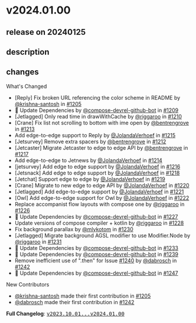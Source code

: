 # v2024.01.00

## release on 20240125

## description

## changes

What's Changed

* [Reply] Fix broken URL referencing the color scheme in README by <a class="user-mention notranslate" data-hovercard-type="user" data-hovercard-url="/users/krishna-santosh/hovercard" data-octo-click="hovercard-link-click" data-octo-dimensions="link_type:self" href="https://github.com/krishna-santosh">@krishna-santosh</a> in <a class="issue-link js-issue-link" data-error-text="Failed to load title" data-id="1961393353" data-permission-text="Title is private" data-url="https://github.com/android/compose-samples/issues/1205" data-hovercard-type="pull_request" data-hovercard-url="/android/compose-samples/pull/1205/hovercard" href="https://github.com/android/compose-samples/pull/1205">#1205</a>
* 🤖 Update Dependencies by <a class="user-mention notranslate" data-hovercard-type="user" data-hovercard-url="/users/compose-devrel-github-bot/hovercard" data-octo-click="hovercard-link-click" data-octo-dimensions="link_type:self" href="https://github.com/compose-devrel-github-bot">@compose-devrel-github-bot</a> in <a class="issue-link js-issue-link" data-error-text="Failed to load title" data-id="1990658564" data-permission-text="Title is private" data-url="https://github.com/android/compose-samples/issues/1209" data-hovercard-type="pull_request" data-hovercard-url="/android/compose-samples/pull/1209/hovercard" href="https://github.com/android/compose-samples/pull/1209">#1209</a>
* [Jetlagged] Only read time in drawWithCache by <a class="user-mention notranslate" data-hovercard-type="user" data-hovercard-url="/users/riggaroo/hovercard" data-octo-click="hovercard-link-click" data-octo-dimensions="link_type:self" href="https://github.com/riggaroo">@riggaroo</a> in <a class="issue-link js-issue-link" data-error-text="Failed to load title" data-id="1994776066" data-permission-text="Title is private" data-url="https://github.com/android/compose-samples/issues/1210" data-hovercard-type="pull_request" data-hovercard-url="/android/compose-samples/pull/1210/hovercard" href="https://github.com/android/compose-samples/pull/1210">#1210</a>
* [Crane] Fix list not scrolling to bottom with ime open by <a class="user-mention notranslate" data-hovercard-type="user" data-hovercard-url="/users/bentrengrove/hovercard" data-octo-click="hovercard-link-click" data-octo-dimensions="link_type:self" href="https://github.com/bentrengrove">@bentrengrove</a> in <a class="issue-link js-issue-link" data-error-text="Failed to load title" data-id="2001135880" data-permission-text="Title is private" data-url="https://github.com/android/compose-samples/issues/1213" data-hovercard-type="pull_request" data-hovercard-url="/android/compose-samples/pull/1213/hovercard" href="https://github.com/android/compose-samples/pull/1213">#1213</a>
* Add edge-to-edge support to Reply by <a class="user-mention notranslate" data-hovercard-type="user" data-hovercard-url="/users/JolandaVerhoef/hovercard" data-octo-click="hovercard-link-click" data-octo-dimensions="link_type:self" href="https://github.com/JolandaVerhoef">@JolandaVerhoef</a> in <a class="issue-link js-issue-link" data-error-text="Failed to load title" data-id="2002215132" data-permission-text="Title is private" data-url="https://github.com/android/compose-samples/issues/1215" data-hovercard-type="pull_request" data-hovercard-url="/android/compose-samples/pull/1215/hovercard" href="https://github.com/android/compose-samples/pull/1215">#1215</a>
* [Jetsurvey] Remove extra spacers by <a class="user-mention notranslate" data-hovercard-type="user" data-hovercard-url="/users/bentrengrove/hovercard" data-octo-click="hovercard-link-click" data-octo-dimensions="link_type:self" href="https://github.com/bentrengrove">@bentrengrove</a> in <a class="issue-link js-issue-link" data-error-text="Failed to load title" data-id="2001113453" data-permission-text="Title is private" data-url="https://github.com/android/compose-samples/issues/1212" data-hovercard-type="pull_request" data-hovercard-url="/android/compose-samples/pull/1212/hovercard" href="https://github.com/android/compose-samples/pull/1212">#1212</a>
* [Jetcaster] Migrate Jetcaster to edge to edge API by <a class="user-mention notranslate" data-hovercard-type="user" data-hovercard-url="/users/bentrengrove/hovercard" data-octo-click="hovercard-link-click" data-octo-dimensions="link_type:self" href="https://github.com/bentrengrove">@bentrengrove</a> in <a class="issue-link js-issue-link" data-error-text="Failed to load title" data-id="2003186468" data-permission-text="Title is private" data-url="https://github.com/android/compose-samples/issues/1217" data-hovercard-type="pull_request" data-hovercard-url="/android/compose-samples/pull/1217/hovercard" href="https://github.com/android/compose-samples/pull/1217">#1217</a>
* Add edge-to-edge to Jetnews by <a class="user-mention notranslate" data-hovercard-type="user" data-hovercard-url="/users/JolandaVerhoef/hovercard" data-octo-click="hovercard-link-click" data-octo-dimensions="link_type:self" href="https://github.com/JolandaVerhoef">@JolandaVerhoef</a> in <a class="issue-link js-issue-link" data-error-text="Failed to load title" data-id="2001869448" data-permission-text="Title is private" data-url="https://github.com/android/compose-samples/issues/1214" data-hovercard-type="pull_request" data-hovercard-url="/android/compose-samples/pull/1214/hovercard" href="https://github.com/android/compose-samples/pull/1214">#1214</a>
* [jetsurvey] Add edge to edge support by <a class="user-mention notranslate" data-hovercard-type="user" data-hovercard-url="/users/JolandaVerhoef/hovercard" data-octo-click="hovercard-link-click" data-octo-dimensions="link_type:self" href="https://github.com/JolandaVerhoef">@JolandaVerhoef</a> in <a class="issue-link js-issue-link" data-error-text="Failed to load title" data-id="2002495101" data-permission-text="Title is private" data-url="https://github.com/android/compose-samples/issues/1216" data-hovercard-type="pull_request" data-hovercard-url="/android/compose-samples/pull/1216/hovercard" href="https://github.com/android/compose-samples/pull/1216">#1216</a>
* [Jetsnack] Add edge to edge support by <a class="user-mention notranslate" data-hovercard-type="user" data-hovercard-url="/users/JolandaVerhoef/hovercard" data-octo-click="hovercard-link-click" data-octo-dimensions="link_type:self" href="https://github.com/JolandaVerhoef">@JolandaVerhoef</a> in <a class="issue-link js-issue-link" data-error-text="Failed to load title" data-id="2003666315" data-permission-text="Title is private" data-url="https://github.com/android/compose-samples/issues/1218" data-hovercard-type="pull_request" data-hovercard-url="/android/compose-samples/pull/1218/hovercard" href="https://github.com/android/compose-samples/pull/1218">#1218</a>
* [Jetchat] Support edge to edge by <a class="user-mention notranslate" data-hovercard-type="user" data-hovercard-url="/users/JolandaVerhoef/hovercard" data-octo-click="hovercard-link-click" data-octo-dimensions="link_type:self" href="https://github.com/JolandaVerhoef">@JolandaVerhoef</a> in <a class="issue-link js-issue-link" data-error-text="Failed to load title" data-id="2003732044" data-permission-text="Title is private" data-url="https://github.com/android/compose-samples/issues/1219" data-hovercard-type="pull_request" data-hovercard-url="/android/compose-samples/pull/1219/hovercard" href="https://github.com/android/compose-samples/pull/1219">#1219</a>
* [Crane] Migrate to new edge to edge API by <a class="user-mention notranslate" data-hovercard-type="user" data-hovercard-url="/users/JolandaVerhoef/hovercard" data-octo-click="hovercard-link-click" data-octo-dimensions="link_type:self" href="https://github.com/JolandaVerhoef">@JolandaVerhoef</a> in <a class="issue-link js-issue-link" data-error-text="Failed to load title" data-id="2003771101" data-permission-text="Title is private" data-url="https://github.com/android/compose-samples/issues/1220" data-hovercard-type="pull_request" data-hovercard-url="/android/compose-samples/pull/1220/hovercard" href="https://github.com/android/compose-samples/pull/1220">#1220</a>
* [Jetlagged] Add edge-to-edge support by <a class="user-mention notranslate" data-hovercard-type="user" data-hovercard-url="/users/JolandaVerhoef/hovercard" data-octo-click="hovercard-link-click" data-octo-dimensions="link_type:self" href="https://github.com/JolandaVerhoef">@JolandaVerhoef</a> in <a class="issue-link js-issue-link" data-error-text="Failed to load title" data-id="2003827170" data-permission-text="Title is private" data-url="https://github.com/android/compose-samples/issues/1221" data-hovercard-type="pull_request" data-hovercard-url="/android/compose-samples/pull/1221/hovercard" href="https://github.com/android/compose-samples/pull/1221">#1221</a>
* [Owl] Add edge-to-edge support for Owl by <a class="user-mention notranslate" data-hovercard-type="user" data-hovercard-url="/users/JolandaVerhoef/hovercard" data-octo-click="hovercard-link-click" data-octo-dimensions="link_type:self" href="https://github.com/JolandaVerhoef">@JolandaVerhoef</a> in <a class="issue-link js-issue-link" data-error-text="Failed to load title" data-id="2004056915" data-permission-text="Title is private" data-url="https://github.com/android/compose-samples/issues/1222" data-hovercard-type="pull_request" data-hovercard-url="/android/compose-samples/pull/1222/hovercard" href="https://github.com/android/compose-samples/pull/1222">#1222</a>
* Replace accompanist flow layouts with compose one by <a class="user-mention notranslate" data-hovercard-type="user" data-hovercard-url="/users/riggaroo/hovercard" data-octo-click="hovercard-link-click" data-octo-dimensions="link_type:self" href="https://github.com/riggaroo">@riggaroo</a> in <a class="issue-link js-issue-link" data-error-text="Failed to load title" data-id="2004632592" data-permission-text="Title is private" data-url="https://github.com/android/compose-samples/issues/1226" data-hovercard-type="pull_request" data-hovercard-url="/android/compose-samples/pull/1226/hovercard" href="https://github.com/android/compose-samples/pull/1226">#1226</a>
* 🤖 Update Dependencies by <a class="user-mention notranslate" data-hovercard-type="user" data-hovercard-url="/users/compose-devrel-github-bot/hovercard" data-octo-click="hovercard-link-click" data-octo-dimensions="link_type:self" href="https://github.com/compose-devrel-github-bot">@compose-devrel-github-bot</a> in <a class="issue-link js-issue-link" data-error-text="Failed to load title" data-id="2008516555" data-permission-text="Title is private" data-url="https://github.com/android/compose-samples/issues/1227" data-hovercard-type="pull_request" data-hovercard-url="/android/compose-samples/pull/1227/hovercard" href="https://github.com/android/compose-samples/pull/1227">#1227</a>
* Update versions of compose compiler + kotlin by <a class="user-mention notranslate" data-hovercard-type="user" data-hovercard-url="/users/riggaroo/hovercard" data-octo-click="hovercard-link-click" data-octo-dimensions="link_type:self" href="https://github.com/riggaroo">@riggaroo</a> in <a class="issue-link js-issue-link" data-error-text="Failed to load title" data-id="2009783765" data-permission-text="Title is private" data-url="https://github.com/android/compose-samples/issues/1228" data-hovercard-type="pull_request" data-hovercard-url="/android/compose-samples/pull/1228/hovercard" href="https://github.com/android/compose-samples/pull/1228">#1228</a>
* Fix background parallax by <a class="user-mention notranslate" data-hovercard-type="user" data-hovercard-url="/users/mlykotom/hovercard" data-octo-click="hovercard-link-click" data-octo-dimensions="link_type:self" href="https://github.com/mlykotom">@mlykotom</a> in <a class="issue-link js-issue-link" data-error-text="Failed to load title" data-id="2012065401" data-permission-text="Title is private" data-url="https://github.com/android/compose-samples/issues/1230" data-hovercard-type="pull_request" data-hovercard-url="/android/compose-samples/pull/1230/hovercard" href="https://github.com/android/compose-samples/pull/1230">#1230</a>
* [Jetlagged] Migrate background AGSL modifier to use Modifier.Node by <a class="user-mention notranslate" data-hovercard-type="user" data-hovercard-url="/users/riggaroo/hovercard" data-octo-click="hovercard-link-click" data-octo-dimensions="link_type:self" href="https://github.com/riggaroo">@riggaroo</a> in <a class="issue-link js-issue-link" data-error-text="Failed to load title" data-id="2028235689" data-permission-text="Title is private" data-url="https://github.com/android/compose-samples/issues/1231" data-hovercard-type="pull_request" data-hovercard-url="/android/compose-samples/pull/1231/hovercard" href="https://github.com/android/compose-samples/pull/1231">#1231</a>
* 🤖 Update Dependencies by <a class="user-mention notranslate" data-hovercard-type="user" data-hovercard-url="/users/compose-devrel-github-bot/hovercard" data-octo-click="hovercard-link-click" data-octo-dimensions="link_type:self" href="https://github.com/compose-devrel-github-bot">@compose-devrel-github-bot</a> in <a class="issue-link js-issue-link" data-error-text="Failed to load title" data-id="2035677099" data-permission-text="Title is private" data-url="https://github.com/android/compose-samples/issues/1233" data-hovercard-type="pull_request" data-hovercard-url="/android/compose-samples/pull/1233/hovercard" href="https://github.com/android/compose-samples/pull/1233">#1233</a>
* 🤖 Update Dependencies by <a class="user-mention notranslate" data-hovercard-type="user" data-hovercard-url="/users/compose-devrel-github-bot/hovercard" data-octo-click="hovercard-link-click" data-octo-dimensions="link_type:self" href="https://github.com/compose-devrel-github-bot">@compose-devrel-github-bot</a> in <a class="issue-link js-issue-link" data-error-text="Failed to load title" data-id="2064409644" data-permission-text="Title is private" data-url="https://github.com/android/compose-samples/issues/1239" data-hovercard-type="pull_request" data-hovercard-url="/android/compose-samples/pull/1239/hovercard" href="https://github.com/android/compose-samples/pull/1239">#1239</a>
* Remove inefficient use of ".then" for Issue <a class="issue-link js-issue-link" data-error-text="Failed to load title" data-id="2064697242" data-permission-text="Title is private" data-url="https://github.com/android/compose-samples/issues/1240" data-hovercard-type="issue" data-hovercard-url="/android/compose-samples/issues/1240/hovercard" href="https://github.com/android/compose-samples/issues/1240">#1240</a> by <a class="user-mention notranslate" data-hovercard-type="user" data-hovercard-url="/users/dabrosch/hovercard" data-octo-click="hovercard-link-click" data-octo-dimensions="link_type:self" href="https://github.com/dabrosch">@dabrosch</a> in <a class="issue-link js-issue-link" data-error-text="Failed to load title" data-id="2066925963" data-permission-text="Title is private" data-url="https://github.com/android/compose-samples/issues/1242" data-hovercard-type="pull_request" data-hovercard-url="/android/compose-samples/pull/1242/hovercard" href="https://github.com/android/compose-samples/pull/1242">#1242</a>
* 🤖 Update Dependencies by <a class="user-mention notranslate" data-hovercard-type="user" data-hovercard-url="/users/compose-devrel-github-bot/hovercard" data-octo-click="hovercard-link-click" data-octo-dimensions="link_type:self" href="https://github.com/compose-devrel-github-bot">@compose-devrel-github-bot</a> in <a class="issue-link js-issue-link" data-error-text="Failed to load title" data-id="2099037076" data-permission-text="Title is private" data-url="https://github.com/android/compose-samples/issues/1247" data-hovercard-type="pull_request" data-hovercard-url="/android/compose-samples/pull/1247/hovercard" href="https://github.com/android/compose-samples/pull/1247">#1247</a>

New Contributors

* <a class="user-mention notranslate" data-hovercard-type="user" data-hovercard-url="/users/krishna-santosh/hovercard" data-octo-click="hovercard-link-click" data-octo-dimensions="link_type:self" href="https://github.com/krishna-santosh">@krishna-santosh</a> made their first contribution in <a class="issue-link js-issue-link" data-error-text="Failed to load title" data-id="1961393353" data-permission-text="Title is private" data-url="https://github.com/android/compose-samples/issues/1205" data-hovercard-type="pull_request" data-hovercard-url="/android/compose-samples/pull/1205/hovercard" href="https://github.com/android/compose-samples/pull/1205">#1205</a>
* <a class="user-mention notranslate" data-hovercard-type="user" data-hovercard-url="/users/dabrosch/hovercard" data-octo-click="hovercard-link-click" data-octo-dimensions="link_type:self" href="https://github.com/dabrosch">@dabrosch</a> made their first contribution in <a class="issue-link js-issue-link" data-error-text="Failed to load title" data-id="2066925963" data-permission-text="Title is private" data-url="https://github.com/android/compose-samples/issues/1242" data-hovercard-type="pull_request" data-hovercard-url="/android/compose-samples/pull/1242/hovercard" href="https://github.com/android/compose-samples/pull/1242">#1242</a>

<strong>Full Changelog</strong>: <a class="commit-link" href="https://github.com/android/compose-samples/compare/v2023.10.01...v2024.01.00"><tt>v2023.10.01...v2024.01.00</tt></a>

